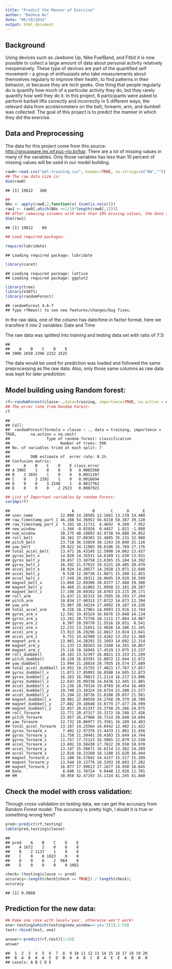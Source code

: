 ```yaml
---
title: "Predict the Manner of Exercise"
author: "Baohua Wu"
date: "06/20/2014"
output: html_document
---
```


## Background

Using devices such as Jawbone Up, Nike FuelBand, and Fitbit it is now possible to collect a large amount of data about personal activity relatively inexpensively. These type of devices are part of the quantified self movement – a group of enthusiasts who take measurements about themselves regularly to improve their health, to find patterns in their behavior, or because they are tech geeks. One thing that people regularly do is quantify how much of a particular activity they do, but they rarely quantify how well they do it. In this project, 6 participants were asked to perform barbell lifts correctly and incorrectly in 5 different ways, the relevant data from accelerometers on the belt, forearm, arm, and dumbell was collected. The goal of this project is to predict the manner in which they did the exercise.

## Data and Preprocessing
The data for this project come from this source: http://groupware.les.inf.puc-rio.br/har. There are a lot of missing values in many of the variables. Only those variables has less than 10 percent of missing values will be used in our model building.



```r
raw0<-read.csv("pml-training.csv", header=TRUE, na.strings=c("NA",""))
## The raw data size is:
dim(raw0)
```

```
## [1] 19622   160
```

```r
##
NAs <- apply(raw0,2,function(x) {sum(is.na(x))}) 
raw1 <- raw0[,which(NAs <=1/10*length(raw0[,1]))]
## After removing columns with more than 10% missing values, the data size is:
dim(raw1)
```

```
## [1] 19622    60
```

```r
## Load required packages:

require(lubridate)
```

```
## Loading required package: lubridate
```

```r
library(caret)
```

```
## Loading required package: lattice
## Loading required package: ggplot2
```

```r
library(tree)
library(e1071)
library(randomForest)
```

```
## randomForest 4.6-7
## Type rfNews() to see new features/changes/bug fixes.
```

In the raw data, one of the column has date/time in factor format, here we transfere it into 2 variables: Date and Time



The raw data was splitted into training and testing data set with ratio of 7:3:


```
## 
##    A    B    C    D    E 
## 3906 2658 2396 2252 2525
```

The data would be used for prediction was loaded and followed the same preprocessing as the raw data.
Also, only those same columns as raw data was kept for later prediction:



## Model building using Random forest:


```r
rf<-randomForest(classe~.,data=training, importance=TRUE, na.action = na.omit)
## The error rate from Random Forest:
rf
```

```
## 
## Call:
##  randomForest(formula = classe ~ ., data = training, importance = TRUE,      na.action = na.omit) 
##                Type of random forest: classification
##                      Number of trees: 500
## No. of variables tried at each split: 7
## 
##         OOB estimate of  error rate: 0.1%
## Confusion matrix:
##      A    B    C    D    E class.error
## A 3905    1    0    0    0   0.0002560
## B    2 2655    1    0    0   0.0011287
## C    0    3 2392    1    0   0.0016694
## D    0    0    3 2248    1   0.0017762
## E    0    0    0    2 2523   0.0007921
```

```r
## List of Important variables by random Forest:
varImp(rf)
```

```
##                           A        B       C      D      E
## user_name            12.088 14.28505 12.1661 13.139 14.488
## raw_timestamp_part_1 46.268 54.36952 56.0210 58.387 39.128
## raw_timestamp_part_2  5.181 10.11721  8.4692  9.268  7.952
## new_window           -1.344 -0.02926  0.4457  1.021 -1.898
## num_window           30.275 40.19892 42.9738 34.888 34.852
## roll_belt            28.362 37.08301 32.4895 35.131 32.988
## pitch_belt           23.710 36.53859 30.1243 29.840 25.126
## yaw_belt             29.822 34.11065 30.6186 35.769 27.176
## total_accel_belt     13.471 16.43145 12.5900 14.062 13.437
## gyros_belt_x         14.020 14.35531 14.6189 11.430 13.931
## gyros_belt_y         10.657 13.10758 13.6365 15.184 14.392
## gyros_belt_z         16.392 21.57915 19.5221 20.485 20.479
## accel_belt_x         10.924 14.20577 14.2928 13.071 12.648
## accel_belt_y          9.528 12.36736 11.8871 15.260 11.451
## accel_belt_z         17.549 20.30311 18.0695 19.928 16.549
## magnet_belt_x        13.066 22.69306 20.0377 17.460 19.308
## magnet_belt_y        16.460 21.61083 21.0950 22.181 20.207
## magnet_belt_z        17.198 20.69342 18.8703 23.215 20.171
## roll_arm             15.637 21.92315 20.3505 20.393 17.294
## pitch_arm            10.834 17.90313 17.0722 14.873 12.394
## yaw_arm              15.967 20.34234 17.4992 19.187 14.226
## total_accel_arm       8.226 18.17961 14.0993 13.916 13.744
## gyros_arm_x          12.501 19.45524 16.6676 15.848 14.134
## gyros_arm_y          13.181 20.72756 18.1111 17.864 14.967
## gyros_arm_z           8.307 10.59778 11.5516 10.031  8.541
## accel_arm_x          12.231 13.31651 13.9826 14.106 11.345
## accel_arm_y          13.913 16.29296 12.8817 13.824 13.641
## accel_arm_z           9.751 14.42500 13.4262 13.352 11.360
## magnet_arm_x         13.961 14.28291 15.1093 14.692 12.314
## magnet_arm_y         11.133 13.68163 14.2260 14.341 10.867
## magnet_arm_z         15.116 18.16945 17.4529 13.075 13.237
## roll_dumbbell        20.183 23.52397 26.0821 23.153 21.299
## pitch_dumbbell       10.220 16.83391 15.0072 12.044 12.672
## yaw_dumbbell         13.994 21.28834 20.7935 16.574 17.689
## total_accel_dumbbell 14.952 19.25755 17.4821 17.767 17.857
## gyros_dumbbell_x     11.073 17.85093 16.8508 14.695 12.873
## gyros_dumbbell_y     16.163 16.70813 21.2114 16.217 13.006
## gyros_dumbbell_z     12.643 16.09338 14.6436 12.445 11.801
## accel_dumbbell_x     13.236 18.79316 19.0769 16.454 16.469
## accel_dumbbell_y     19.740 23.10324 24.6754 22.308 21.577
## accel_dumbbell_z     15.194 22.10736 21.8188 20.657 21.561
## magnet_dumbbell_x    18.981 22.09559 24.2768 20.379 18.709
## magnet_dumbbell_y    27.882 29.18640 33.6779 27.477 24.599
## magnet_dumbbell_z    32.857 28.61337 33.3750 25.266 24.975
## roll_forearm         22.771 20.47317 25.3172 18.198 17.426
## pitch_forearm        23.957 26.27986 30.7214 28.848 24.694
## yaw_forearm          12.732 18.06977 15.3561 16.189 14.483
## total_accel_forearm  13.187 14.23564 14.0442 12.402 11.422
## gyros_forearm_x       7.402 12.97376 13.4433 11.061 11.456
## gyros_forearm_y      11.758 21.39441 20.4303 15.649 14.744
## gyros_forearm_z      11.757 17.72123 16.5065 12.879 12.538
## accel_forearm_x      13.602 19.50430 17.7022 20.550 18.970
## accel_forearm_y      13.147 15.59671 16.6214 12.362 14.289
## accel_forearm_z      12.819 18.23260 18.1180 15.628 16.444
## magnet_forearm_x     11.186 16.57842 14.4157 15.317 15.209
## magnet_forearm_y     13.544 19.13776 18.3203 18.603 17.282
## magnet_forearm_z     16.077 17.99613 17.1677 18.930 16.645
## Date                  8.600 11.78724  9.9440 12.928 11.701
## HM                   30.958 42.47193 33.1324 41.245 41.840
```

## Check the model with cross validation:

Through cross-validation on testing data, we can get the accuracy from Random Forest model:
The accuracy is pretty high, I doubt it is true or something wrong here?


```r
pred<-predict(rf,testing)
table(pred,testing$classe)
```

```
##     
## pred    A    B    C    D    E
##    A 1672    2    0    0    0
##    B    2 1137    1    0    0
##    C    0    0 1023    0    0
##    D    0    0    2  964    0
##    E    0    0    0    0 1082
```

```r
check= (testing$classe == pred)
accuracy<-length(check[check == TRUE]) / length(check);
accuracy
```

```
## [1] 0.9988
```

## Prediction for the new data:


```r
## Fake one case with level='yea', otherwise won't work!
one<-testing[which(testing$new_window=='yes')[1],1:59]
test<-rbind(test, one)

answer<-predict(rf,test)[1:20]
answer
```

```
##  1  2  3  4  5  6  7  8  9 10 11 12 13 14 15 16 17 18 19 20 
##  B  A  B  A  A  E  D  B  A  A  B  C  B  A  E  E  A  B  B  B 
## Levels: A B C D E
```

